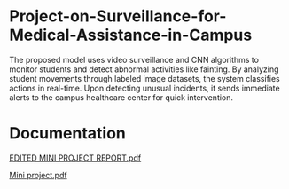 # Project-on-Surveillance-for-Medical-Assistance-in-Campus
The proposed model uses video surveillance and CNN algorithms to monitor students and detect abnormal activities like fainting. By analyzing student movements through labeled image datasets, the system classifies actions in real-time. Upon detecting unusual incidents, it sends immediate alerts to the campus healthcare center for quick intervention.
# Documentation
[EDITED MINI PROJECT REPORT.pdf](https://github.com/user-attachments/files/17706045/EDITED.MINI.PROJECT.REPORT.pdf)

[Mini project.pdf](https://github.com/user-attachments/files/17706075/Mini.project.pdf)
